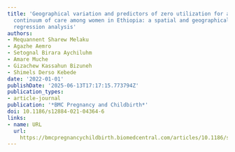 ```yaml
---
title: 'Geographical variation and predictors of zero utilization for a standard maternal
  continuum of care among women in Ethiopia: a spatial and geographically weighted
  regression analysis'
authors:
- Mequannent Sharew Melaku
- Agazhe Aemro
- Setognal Birara Aychiluhm
- Amare Muche
- Gizachew Kassahun Bizuneh
- Shimels Derso Kebede
date: '2022-01-01'
publishDate: '2025-06-13T17:17:15.773794Z'
publication_types:
- article-journal
publication: '*BMC Pregnancy and Childbirth*'
doi: 10.1186/s12884-021-04364-6
links:
- name: URL
  url: 
    https://bmcpregnancychildbirth.biomedcentral.com/articles/10.1186/s12884-021-04364-6
---
```

